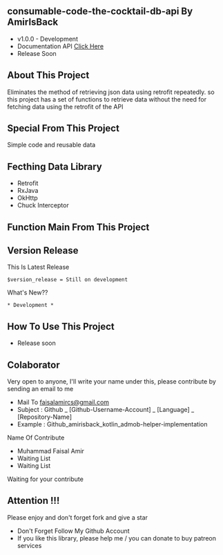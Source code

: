 ## consumable-code-the-cocktail-db-api By AmirIsBack
- v1.0.0 - Development
- Documentation API [Click Here](https://www.thecocktaildb.com/api.php)
- Release Soon

## About This Project
Eliminates the method of retrieving json data using retrofit repeatedly. so this project has a set of functions to retrieve data without the need for fetching data using the retrofit of the API

## Special From This Project
Simple code and reusable data

## Fecthing Data Library
- Retrofit
- RxJava
- OkHttp
- Chuck Interceptor

## Function Main From This Project

## Version Release
This Is Latest Release

    $version_release = Still on development

What's New??

    * Development *

## How To Use This Project
- Release soon

## Colaborator
Very open to anyone, I'll write your name under this, please contribute by sending an email to me

- Mail To faisalamircs@gmail.com
- Subject : Github _ [Github-Username-Account] _ [Language] _ [Repository-Name]
- Example : Github_amirisback_kotlin_admob-helper-implementation

Name Of Contribute
- Muhammad Faisal Amir
- Waiting List
- Waiting List

Waiting for your contribute

## Attention !!!
Please enjoy and don't forget fork and give a star
- Don't Forget Follow My Github Account
- If you like this library, please help me / you can donate to buy patreon services
